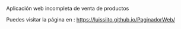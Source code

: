 Aplicación web incompleta de venta de productos

Puedes visitar la página en : https://luissiito.github.io/PaginadorWeb/
